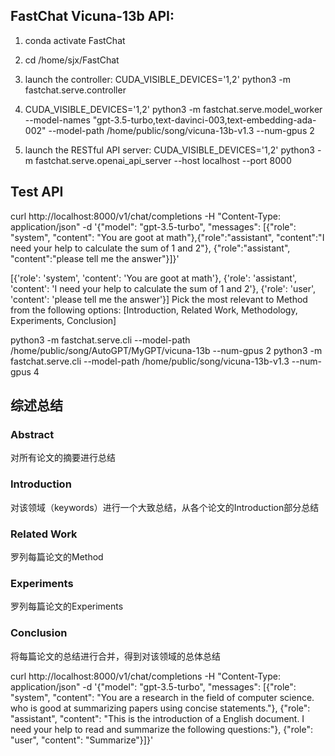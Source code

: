 ## FastChat Vicuna-13b API:
1.  conda activate FastChat
2.  cd /home/sjx/FastChat
3.  launch the controller: CUDA_VISIBLE_DEVICES='1,2' python3 -m fastchat.serve.controller
4.  CUDA_VISIBLE_DEVICES='1,2' python3 -m fastchat.serve.model_worker --model-names "gpt-3.5-turbo,text-davinci-003,text-embedding-ada-002" --model-path /home/public/song/vicuna-13b-v1.3 --num-gpus 2

5.  launch the RESTful API server: CUDA_VISIBLE_DEVICES='1,2' python3 -m fastchat.serve.openai_api_server --host localhost --port 8000

## Test API
curl http://localhost:8000/v1/chat/completions -H "Content-Type: application/json" -d '{"model": "gpt-3.5-turbo", "messages": [{"role": "system", "content": "You are goot at math"},{"role":"assistant", "content":"I need your help to calculate the sum of 1 and 2"}, {"role":"assistant", "content":"please tell me the answer"}]}'

[{'role': 'system', 'content': 'You are goot at math'}, {'role': 'assistant', 'content': 'I need your help to calculate the sum of 1 and 2'}, {'role': 'user', 'content': 'please tell me the answer'}]
Pick the most relevant to Method from the following options: [Introduction, Related Work, Methodology, Experiments, Conclusion]

python3 -m fastchat.serve.cli --model-path /home/public/song/AutoGPT/MyGPT/vicuna-13b --num-gpus 2
python3 -m fastchat.serve.cli --model-path /home/public/song/vicuna-13b-v1.3 --num-gpus 4

## 综述总结
### Abstract
对所有论文的摘要进行总结

### Introduction
对该领域（keywords）进行一个大致总结，从各个论文的Introduction部分总结

### Related Work
罗列每篇论文的Method

### Experiments
罗列每篇论文的Experiments

### Conclusion
将每篇论文的总结进行合并，得到对该领域的总体总结

curl http://localhost:8000/v1/chat/completions -H "Content-Type: application/json" -d '{"model": "gpt-3.5-turbo", "messages": [{"role": "system", "content": "You are a research in the field of computer science. who is good at summarizing papers using concise statements."}, {"role": "assistant", "content": "This is the introduction of a English document. I need your help to read and summarize the following questions:"}, {"role": "user", "content": "Summarize"}]}'